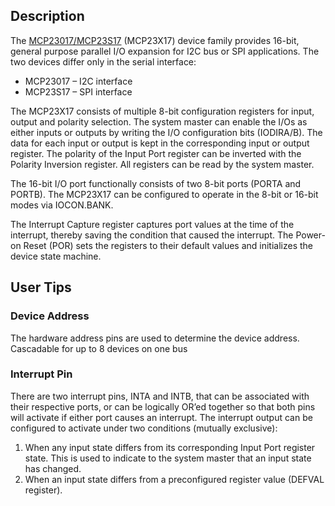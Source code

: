 
## Description

The [MCP23017/MCP23S17](https://ww1.microchip.com/downloads/en/devicedoc/20001952c.pdf) (MCP23X17) device family provides 16-bit, general purpose parallel I/O expansion for I2C bus or SPI applications. The two devices differ only in the serial interface:

* MCP23017 – I2C interface
* MCP23S17 – SPI interface

The MCP23X17 consists of multiple 8-bit configuration registers for input, output and polarity selection. The system master can enable the I/Os as either inputs or outputs by writing the I/O configuration bits (IODIRA/B). The data for each input or output is kept in the corresponding input or output register. The polarity of the Input Port register can be inverted with the Polarity Inversion register. All registers can be read by the system master.

The 16-bit I/O port functionally consists of two 8-bit ports (PORTA and PORTB). The MCP23X17 can be configured to operate in the 8-bit or 16-bit modes via IOCON.BANK. 

The Interrupt Capture register captures port values at the time of the interrupt, thereby saving the condition that caused the interrupt. The Power-on Reset (POR) sets the registers to their default values and initializes the device state machine.

## User Tips

### Device Address

The hardware address pins are used to determine the device address. Cascadable for up to 8 devices on one bus

### Interrupt Pin

There are two interrupt pins, INTA and INTB, that can be associated with their respective ports, or can be logically OR’ed together so that both pins will activate if either port causes an interrupt. The interrupt output can be configured to activate under two conditions (mutually exclusive):

1. When any input state differs from its corresponding Input Port register state. This is used to indicate to the system master that an input state has changed.
2. When an input state differs from a preconfigured register value (DEFVAL register).

